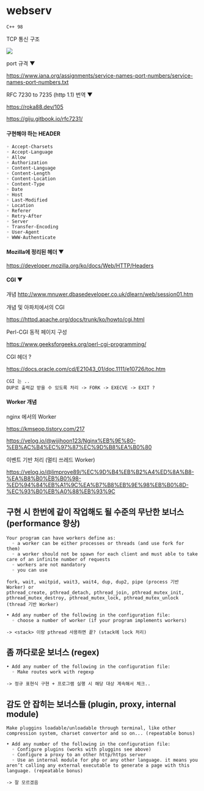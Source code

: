 # webserv
`C++ 98`

TCP 통신 구조

![](https://img1.daumcdn.net/thumb/R1280x0/?scode=mtistory2&fname=http%3A%2F%2Fcfile25.uf.tistory.com%2Fimage%2F996C94405A95011410F0B9)


port 규격 ▼

https://www.iana.org/assignments/service-names-port-numbers/service-names-port-numbers.txt



RFC 7230 to 7235 (http 1.1) 번역 ▼

https://roka88.dev/105

https://giju.gitbook.io/rfc7231/



#### 구현해야 하는 HEADER
```
◦ Accept-Charsets
◦ Accept-Language
◦ Allow
◦ Authorization
◦ Content-Language
◦ Content-Length
◦ Content-Location
◦ Content-Type
◦ Date
◦ Host
◦ Last-Modified
◦ Location
◦ Referer
◦ Retry-After
◦ Server
◦ Transfer-Encoding
◦ User-Agent
◦ WWW-Authenticate
```



#### Mozilla에 정리된 헤더 ▼

https://developer.mozilla.org/ko/docs/Web/HTTP/Headers



#### CGI ▼

개념
http://www.mnuwer.dbasedeveloper.co.uk/dlearn/web/session01.htm

개념 및 아파치에서의 CGI

https://httpd.apache.org/docs/trunk/ko/howto/cgi.html

Perl-CGI 동적 페이지 구성

https://www.geeksforgeeks.org/perl-cgi-programming/

CGI 헤더 ?

https://docs.oracle.com/cd/E21043_01/doc.1111/e10726/toc.htm


```
CGI 는 ..
DUP로 출력값 받을 수 있도록 처리 -> FORK -> EXECVE -> EXIT ?
```



#### Worker 개념

nginx 에서의 Worker

https://kmseop.tistory.com/217

https://velog.io/@wijihoon123/Nginx%EB%9E%80-%EB%AC%B4%EC%97%87%EC%9D%B8%EA%B0%80

이벤트 기반 처리 (멀티 쓰레드 Worker)

https://velog.io/@limprove89/%EC%9D%B4%EB%B2%A4%ED%8A%B8-%EA%B8%B0%EB%B0%98-%ED%94%84%EB%A1%9C%EA%B7%B8%EB%9E%98%EB%B0%8D-%EC%93%B0%EB%A0%88%EB%93%9C









## 구현 시 한번에 같이 작업해도 될 수준의 무난한 보너스 (performance 향상)
```
Your program can have workers define as:
  ◦ a worker can be either processes or threads (and use fork for them)
  ◦ a worker should not be spawn for each client and must able to take care of an infinite number of requests
  ◦ workers are not mandatory
  ◦ you can use

fork, wait, waitpid, wait3, wait4, dup, dup2, pipe (process 기반 Worker) or
pthread_create, pthread_detach, pthread_join, pthread_mutex_init, pthread_mutex_destroy, pthread_mutex_lock, pthread_mutex_unlock (thread 기반 Worker)

• Add any number of the following in the configuration file:
  ◦ choose a number of worker (if your program implements workers)

-> <stack> 이랑 pthread 사용하면 끝? (stack에 lock 처리)
```

## 좀 까다로운 보너스 (regex)
```
• Add any number of the following in the configuration file:
  ◦ Make routes work with regexp
  
-> 정규 표현식 구현 + 프로그램 실행 시 해당 대상 계속해서 체크..
```

## 감도 안 잡히는 보너스들 (plugin, proxy, internal module)
```
Make pluggins loadable/unloadable through terminal, like other compression system, charset convertor and so on... (repeatable bonus)

• Add any number of the following in the configuration file:
  ◦ Configure plugins (works with pluggins see above)
  ◦ Configure a proxy to an other http/https server
  ◦ Use an internal module for php or any other language. it means you aren’t calling any external executable to generate a page with this language. (repeatable bonus)
  
-> 잘 모르겠음
```
